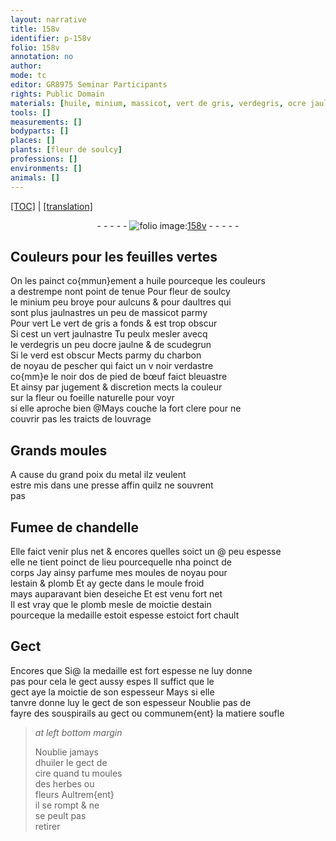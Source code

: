 ```yaml
---
layout: narrative
title: 158v
identifier: p-158v
folio: 158v
annotation: no
author:
mode: tc
editor: GR8975 Seminar Participants
rights: Public Domain
materials: [huile, minium, massicot, vert de gris, verdegris, ocre jaulne, scudegrun, charbon de noyau de pescher, os de pied de bœuf, metal, Fumee de chandelle, estain, plomb, medaille, huiler, cire]
tools: []
measurements: []
bodyparts: []
places: []
plants: [fleur de soulcy]
professions: []
environments: []
animals: []
---
```


<p><a href="{{ site.baseurl }}/diplomatic/">[TOC]</a> | <a href="{{ site.baseurl }}/_texts/p-158v_tl.md/">[translation]</a></p><div class="folio" align="center">- - - - - <a href="http://gallica.bnf.fr/ark:/12148/btv1b10500001g/f322.image" target="_blank"><img src="https://cu-mkp.github.io/2017-workshop-edition/assets/photo-icon.png" alt="folio image: " style="display:inline-block; margin-bottom:-3px;"/>158v</a> - - - - - </div>  
  

## Couleurs pour les feuilles vertes

 
On les painct co{mmun}ement a <span class="m">huile</span> pourceque les couleurs<br/> a destrempe nont point de tenue Pour <span class="pa">fleur de soulcy</span><br/> le <span class="m">minium</span> peu broye pour aulcuns & pour daultres qui<br/> sont plus jaulnastres un peu de <span class="m">massicot</span> parmy<br/> Pour vert Le <span class="m">vert de gris</span> a fonds & est trop obscur<br/> Si cest un vert jaulnastre Tu peulx mesler avecq<br/> le <span class="m">verdegris</span> un peu d<span class="m">ocre jaulne</span> & de <span class="m">scudegrun</span><br/> Si le verd est obscur Mects parmy du <span class="m">charbon<br/> de noyau de pescher</span> qui faict un <span class="del">v</span> noir verdastre<br/> co{mm}e le noir d<span class="m">os de pied de bœuf</span> faict bleuastre<br/> Et ainsy par jugement & discretion mects la couleur<br/> sur la fleur ou foeille naturelle pour voyr<br/> si elle aproche bien @Mays couche la fort clere pour ne<br/> couvrir pas les traicts de louvrage
 
 
  

## Grands moules

 
A cause du grand poix du <span class="m">metal</span> ilz veulent<br/> estre mis dans une presse affin quilz ne souvrent<br/> pas
 
 
  

## <span class="m">Fumee de chandelle</span>

 
Elle faict venir plus net & encores quelles soict <span class="add">un @ peu</span> espesse<br/> elle ne tient poinct de lieu pourcequelle nha poinct de<br/> corps Jay ainsy parfume mes moules de noyau pour<br/> l<span class="m">estain</span> & plomb Et ay gecte dans le moule froid<br/> mays auparavant bien deseiche Et est venu fort net<br/> Il est vray que le <span class="m">plomb</span> mesle de moictie d<span class="m">estain</span><br/> pourceque la <span class="m">medaille</span> estoit espesse estoict fort chault
 
 
  

## Gect

 
<span class="del">Encores que</span> <span class="add">Si</span>@ la medaille est fort espesse ne luy donne<br/> pas pour cela le gect aussy espes Il suffict que le<br/> gect aye la moictie de son espesseur Mays si elle<br/> tanvre donne luy le gect de son espesseur Noublie pas de<br/> fayre des souspirails au gect ou communem{ent} la matiere soufle
 
> *at left bottom margin*
> 
> 
>   Noublie jamays<br/> d<span class="m">huiler</span> le gect de<br/> <span class="m">cire</span> quand tu moules<br/> des herbes ou<br/> fleurs Aultrem{ent}<br/> il se rompt & ne<br/> se peult pas<br/> retirer
 
